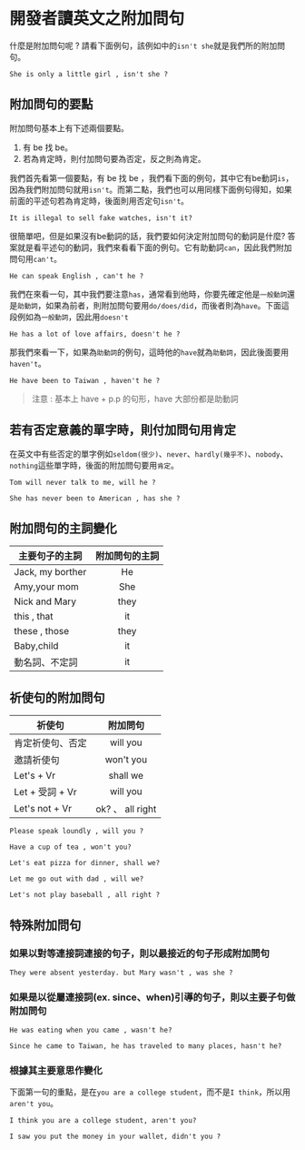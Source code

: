 # 開發者讀英文之附加問句

什麼是附加問句呢 ? 請看下面例句，該例如中的`isn't she`就是我們所的附加問句。

```
She is only a little girl , isn't she ?
```

## 附加問句的要點
附加問句基本上有下述兩個要點。

1. 有 be 找 be。
2. 若為肯定時，則付加問句要為否定，反之則為肯定。

我們首先看第一個要點，有 be 找 be ，我們看下面的例句，其中它有be動詞`is`，因為我們附加問句就用`isn't`。而第二點，我們也可以用同樣下面例句得知，如果前面的平述句若為肯定時，後面則用否定句`isn't`。

```
It is illegal to sell fake watches, isn't it?
```

很簡單吧，但是如果沒有be動詞的話，我們要如何決定附加問句的動詞是什麼? 答案就是看平述句的動詞，我們來看看下面的例句。它有助動詞`can`，因此我們附加問句用`can't`。

```
He can speak English , can't he ?
```

我們在來看一句，其中我們要注意`has`，通常看到他時，你要先確定他是`一般動詞`還是`助動詞`，如果為前者，則附加問句要用`do/does/did`，而後者則為`have`。下面這段例如為`一般動詞`，因此用`doesn't`

```
He has a lot of love affairs, doesn't he ?
```
那我們來看一下，如果為`助動詞`的例句，這時他的`have`就為`助動詞`，因此後面要用`haven't`。

```
He have been to Taiwan , haven't he ?
```

> 注意 : 基本上 have + p.p 的句形，have 大部份都是助動詞

## 若有否定意義的單字時，則付加問句用肯定
在英文中有些否定的單字例如`seldom(很少)`、`never`、`hardly(幾乎不)`、`nobody`、`nothing`這些單字時，後面的附加問句要用`肯定`。

```
Tom will never talk to me, will he ?

She has never been to American , has she ?
```

## 附加問句的主詞變化

| 主要句子的主詞        | 附加問句的主詞           |
| ------------- |:-------------:|
| Jack, my borther      | He|
| Amy,your mom      | She      |
| Nick and Mary | they      |
| this , that      | it |
| these , those      | they      |
| Baby,child | it      |
| 動名詞、不定詞 | it      |

## 祈使句的附加問句

| 祈使句       | 附加問句           |
| ------------- |:-------------:|
| 肯定祈使句、否定      | will you|
| 邀請祈使句     | won't you      |
| Let's + Vr | shall we      |
| Let + 受詞 + Vr      | will you |
| Let's not + Vr      | ok? 、 all right      |

```
Please speak loundly , will you ?

Have a cup of tea , won't you?

Let's eat pizza for dinner, shall we?

Let me go out with dad , will we?

Let's not play baseball , all right ?
```

## 特殊附加問句

### 如果以對等連接詞連接的句子，則以最接近的句子形成附加問句

```
They were absent yesterday. but Mary wasn't , was she ?
```

### 如果是以從屬連接詞(ex. since、when)引導的句子，則以主要子句做附加問句

```
He was eating when you came , wasn't he?

Since he came to Taiwan, he has traveled to many places, hasn't he?

```

### 根據其主要意思作變化
下面第一句的重點，是在`you are a college student`，而不是`I think`，所以用`aren't you`。

```
I think you are a college student, aren't you?

I saw you put the money in your wallet, didn't you ?

```
